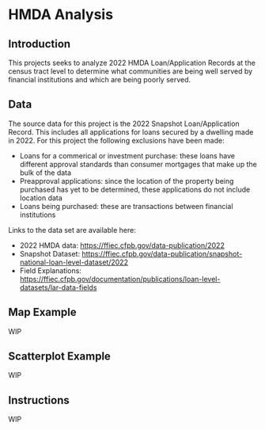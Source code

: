 # HMDA Analysis

## Introduction

This projects seeks to analyze 2022 HMDA Loan/Application Records at the census tract level to determine what communities are being well served by financial institutions and which are being poorly served.

## Data

The source data for this project is the 2022 Snapshot Loan/Application Record. This includes all applications for loans secured by a dwelling made in 2022. For this project the following exclusions have been made:

- Loans for a commerical or investment purchase: these loans have different approval standards than consumer mortgages that make up the bulk of the data
- Preapproval applications: since the location of the property being purchased has yet to be determined, these applications do not include location data
- Loans being purchased: these are transactions between financial institutions

Links to the data set are available here:

- 2022 HMDA data: https://ffiec.cfpb.gov/data-publication/2022
- Snapshot Dataset: https://ffiec.cfpb.gov/data-publication/snapshot-national-loan-level-dataset/2022
- Field Explanations: https://ffiec.cfpb.gov/documentation/publications/loan-level-datasets/lar-data-fields

## Map Example

WIP

## Scatterplot Example

WIP

## Instructions

WIP
